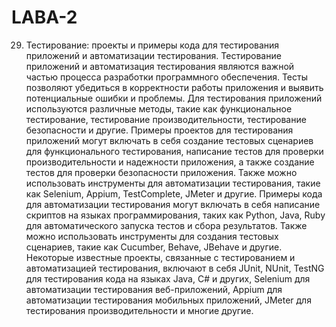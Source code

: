 # LABA-2
29) Тестирование: проекты и примеры кода для тестирования приложений и автоматизации тестирования.
Тестирование приложений и автоматизация тестирования являются важной частью процесса разработки программного обеспечения. Тесты позволяют убедиться в корректности работы приложения и выявить потенциальные ошибки и проблемы. Для тестирования приложений используются различные методы, такие как функциональное тестирование, тестирование производительности, тестирование безопасности и другие.
Примеры проектов для тестирования приложений могут включать в себя создание тестовых сценариев для функционального тестирования, написание тестов для проверки производительности и надежности приложения, а также создание тестов для проверки безопасности приложения. Также можно использовать инструменты для автоматизации тестирования, такие как Selenium, Appium, TestComplete, JMeter и другие.
Примеры кода для автоматизации тестирования могут включать в себя написание скриптов на языках программирования, таких как Python, Java, Ruby для автоматического запуска тестов и сбора результатов. Также можно использовать инструменты для создания тестовых сценариев, такие как Cucumber, Behave, JBehave и другие.
Некоторые известные проекты, связанные с тестированием и автоматизацией тестирования, включают в себя JUnit, NUnit, TestNG для тестирования кода на языках Java, C# и других, Selenium для автоматизации тестирования веб-приложений, Appium для автоматизации тестирования мобильных приложений, JMeter для тестирования производительности и многие другие.
